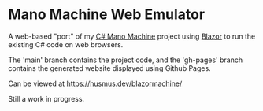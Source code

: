 # Mano Machine Web Emulator

A web-based "port" of my [C# Mano Machine](https://github.com/husmus00/mano-machine-csharp/) project using [Blazor](https://dotnet.microsoft.com/en-us/apps/aspnet/web-apps/blazor) to run the existing C# code on web browsers.

The 'main' branch contains the project code, and the 'gh-pages' branch contains the generated website displayed using Github Pages.

Can be viewed at <https://husmus.dev/blazormachine/>

Still a work in progress.
